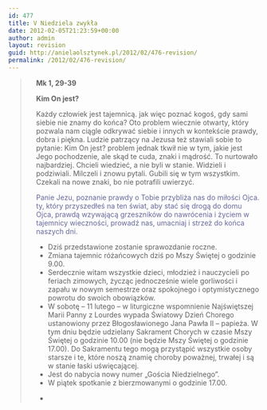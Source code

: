 ```yaml
---
id: 477
title: V Niedziela zwykła
date: 2012-02-05T21:23:59+00:00
author: admin
layout: revision
guid: http://anielaolsztynek.pl/2012/02/476-revision/
permalink: /2012/02/476-revision/
---
```

<blockquote style="padding-left: 30px;">
  <p>
    <strong>Mk 1, 29-39</strong>
  </p>
  
  <p>
    <strong>Kim On jest?</strong>
  </p>
  
  <p>
    Każdy człowiek jest tajemnicą. jak więc poznać kogoś, gdy sami siebie nie znamy do końca? Oto problem wiecznie otwarty, który pozwala nam ciągle odkrywać siebie i innych w kontekście prawdy, dobra i piękna. Ludzie patrzący na Jezusa też stawiali sobie to pytanie: Kim On jest? problem jednak tkwił nie w tym, jakie jest Jego pochodzenie, ale skąd te cuda, znaki i mądrość. To nurtowało najbardziej. Chcieli wiedzieć, a nie byli w stanie. Widzieli i podziwiali. Milczeli i znowu pytali. Gubili się w tym wszystkim. Czekali na nowe znaki, bo nie potrafili uwierzyć.
  </p>
  
  <p>
    <span style="color: #666699;">Panie Jezu, poznanie prawdy o Tobie przybliża nas do miłości Ojca. ty, który przyszedłeś na ten świat, aby stać się drogą do domu Ojca, prawdą wzywającą grzeszników do nawrócenia i życiem w tajemnicy wieczności, prowadź nas, umacniaj i strzeż do końca naszych dni.</span>
  </p>
  
  <ul>
    <li>
      <span style="font-style: normal;">Dziś przedstawione zostanie sprawozdanie roczne.</span>
    </li>
    <li>
      <span style="font-style: normal;">Zmiana tajemnic różańcowych dziś po Mszy Świętej o godzinie 9.00.</span>
    </li>
    <li>
      <span style="font-style: normal;">Serdecznie witam wszystkie dzieci, młodzież i nauczycieli po feriach zimowych, życząc jednocześnie wiele gorliwości i zapału w nowym semestrze oraz spokojnego i optymistycznego powrotu do swoich obowiązków.</span>
    </li>
    <li>
      <span style="font-style: normal;">W sobotę &#8211; 11 lutego &#8211; w liturgiczne wspomnienie Najświętszej Marii Panny z Lourdes wypada Światowy Dzień Chorego ustanowiony przez Błogosławionego Jana Pawła II &#8211; papieża. W tym dniu będzie udzielany Sakrament Chorych w czasie Mszy Świętej o godzinie 10.00 (nie będzie Mszy Świętej o godzinie 17.00). Do Sakramentu tego mogą przystąpić wszystkie osoby starsze i te, które noszą znamię choroby poważnej, trwałej i są w stanie łaski uświęcającej.</span>
    </li>
    <li>
      <span style="font-style: normal;">Jest do nabycia nowy numer &#8222;Gościa Niedzielnego&#8221;.</span>
    </li>
    <li>
      <span style="font-style: normal;">W piątek spotkanie z bierzmowanymi o godzinie 17.00.</span>
    </li>
  </ul>
  
  <ul>
    <li>
    </li>
  </ul>
</blockquote>

<span style="color: #666699;"><br /> </span>